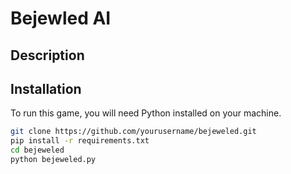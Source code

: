 # Bejewled AI

## Description

## Installation
To run this game, you will need Python installed on your machine. 

```bash
git clone https://github.com/yourusername/bejeweled.git
pip install -r requirements.txt
cd bejeweled
python bejeweled.py
```
